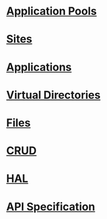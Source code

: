 
# [Application Pools](application-pools.md)
# [Sites](sites.md)
# [Applications](applications.md)
# [Virtual Directories](virtual-directories.md)
# [Files](files.md)
# [CRUD](crud.md)
# [HAL](hal.md)
# [API Specification](iis.administration.swagger.json)